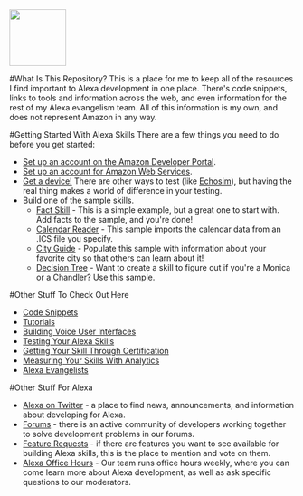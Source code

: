 <img src="https://github.com/jeffblankenburg/alexa/blob/master/start_here/images/alexalogo.png" height="100">

#What Is This Repository?
This is a place for me to keep all of the resources I find important to Alexa development in one place.  There's code snippets, links to tools and information across the web, and even information for the rest of my Alexa evangelism team.  All of this information is my own, and does not represent Amazon in any way.


#Getting Started With Alexa Skills
There are a few things you need to do before you get started:

* [Set up an account on the Amazon Developer Portal](http://developer.amazon.com).
* [Set up an account for Amazon Web Services](http://aws.amazon.com).
* [Get a device!](http://amzn.to/2iQkYlF)  There are other ways to test (like [Echosim](http://echosim.io)), but having the real thing makes a world of difference in your testing.
* Build one of the sample skills.
    * [Fact Skill](https://github.com/alexa/skill-sample-nodejs-fact) - This is a simple example, but a great one to start with.  Add facts to the sample, and you're done!
    * [Calendar Reader](https://github.com/alexa/skill-sample-nodejs-calendar-reader) - This sample imports the calendar data from an .ICS file you specify.
    * [City Guide](https://github.com/alexa/skill-sample-nodejs-city-guide) - Populate this sample with information about your favorite city so that others can learn about it!
    * [Decision Tree](https://github.com/alexa/skill-sample-nodejs-decision-tree) - Want to create a skill to figure out if you're a Monica or a Chandler?  Use this sample.

#Other Stuff To Check Out Here
*  [Code Snippets](https://github.com/jeffblankenburg/alexa/tree/master/start_here/code_snippets)
*  [Tutorials](https://github.com/jeffblankenburg/alexa/tree/master/start_here/tutorials)
*  [Building Voice User Interfaces](https://github.com/jeffblankenburg/alexa/tree/master/start_here/voice_user_interface)
*  [Testing Your Alexa Skills](https://github.com/jeffblankenburg/alexa/tree/master/start_here/testing)
*  [Getting Your Skill Through Certification](https://github.com/jeffblankenburg/alexa/tree/master/start_here/certification)
*  [Measuring Your Skills With Analytics](https://github.com/jeffblankenburg/alexa/tree/master/start_here/analytics)
*  [Alexa Evangelists](https://github.com/jeffblankenburg/alexa/tree/master/start_here/alexa_evangelists)

#Other Stuff For Alexa
*  [Alexa on Twitter](http://twitter.com/alexadevs) - a place to find news, announcements, and information about developing for Alexa.
*  [Forums](https://forums.developer.amazon.com/spaces/23/index.html) - there is an active community of developers working together to solve development problems in our forums.
*  [Feature Requests](https://forums.developer.amazon.com/spaces/185/index.html) - if there are features you want to see available for building Alexa skills, this is the place to mention and vote on them.
*  [Alexa Office Hours](https://attendee.gotowebinar.com/rt/8389200425172113931) - Our team runs office hours weekly, where you can come learn more about Alexa development, as well as ask specific questions to our moderators.














<!--
| [Getting Started](https://developer.amazon.com/public/solutions/alexa/alexa-skills-kit/getting-started-guide) | [Alexa Skills Kit](https://developer.amazon.com/public/solutions/alexa/alexa-skills-kit/content/alexa-skills-developer-training) | [Lambda Functions](https://developer.amazon.com/public/solutions/alexa/alexa-skills-kit/docs/developing-an-alexa-skill-as-a-lambda-function) | [Voice Design](https://developer.amazon.com/public/solutions/alexa/alexa-skills-kit/docs/alexa-skills-kit-voice-design-best-practices) | [Testing](https://developer.amazon.com/public/solutions/alexa/alexa-skills-kit/docs/testing-an-alexa-skill) | [Blog](https://developer.amazon.com/public/community/blog/tag/Alexa) | [Forums](https://forums.developer.amazon.com/spaces/23/Alexa+Skills+Kit.html) |
|---------|-------------|----------------|------------------------|-----------|-----------------|-------------|

This GitHub repository is meant to provide an extensive set of links, code, and resources for both new and experienced Alexa developers.

#What is an Alexa skill?

Skills to Alexa are like apps on your phone.  There's a [marketplace](http://amazon.com/skills), you can add them to your account, and they make your great device even better.  Skills make it easier to [order a pizza](https://www.amazon.com/Dominos-Pizza-LLC/dp/B01B5G99CC/ref=sr_1_1?s=digital-skills&ie=UTF8&qid=1480978760&sr=1-1&keywords=dominos), play a [game of Jeopardy](https://www.amazon.com/Sony-Pictures-Television-Jeopardy-J6/dp/B019G0M2WS/ref=sr_1_1?s=digital-skills&ie=UTF8&qid=1480978784&sr=1-1&keywords=jeopardy), or even [find out how much gas is left in your tank](https://www.amazon.com/Automatic/dp/B017OJL1IE/ref=sr_1_1?s=digital-skills&ie=UTF8&qid=1480978809&sr=1-1&keywords=automatic).

#How do I build a skill?

Skills are made up of two parts, just like most software you use today.  There's the server-side logic: the code that makes your skill take action, and there's the user interface, which is made entirely of your user's voice commands.  These two pieces together comprise a skill for Alexa.  To get started building your first skill, we recommend trying our [Fact Skill Tutorial](https://github.com/alexa/skill-sample-nodejs-fact).  It will walk you through each step of the process, explaining each of the important pieces of skill construction along the way.

#Where can I ask questions?

There are plenty of places to connect with the Alexa team to get your questions answered.  Here's a few places you can start:

* [Office Hours](https://attendee.gotowebinar.com/rt/8389200425172113931) - Our team runs office hours weekly, where you can come learn more about Alexa development, as well as ask specific questions to our moderators.
* 
* [Feature Requests](https://forums.developer.amazon.com/spaces/185/index.html) - if there are features missing from Alexa, or any of the supporting technology, this is the place to ask for it.  Vote up the features you need, and see what others are asking for.
* [Twitter](http://twitter.com/alexadevs)
* [Alexa Evangelists](https://github.com/jeffblankenburg/alexa/tree/master/evangelists) - several people on our team are dedicated to helping to grow and educate software developers about Alexa development.


Once you've published your first skill, we highly recommend checking out the sections highlighted at the top of this page.  There's much more to learn about [Voice User Interfaces](https://github.com/jeffblankenburg/alexa/tree/master/voice_user_interface), [testing your skills](https://github.com/jeffblankenburg/alexa/tree/master/testing), [certification](https://github.com/jeffblankenburg/alexa/tree/master/certification), and even [measuring how and when your skill is getting used](https://github.com/jeffblankenburg/alexa/tree/master/analytics)!

## Important Links You Should Know About

* [Alexa Developer Portal](http://developer.amazon.com) - this is where you create the user interfaces for your skills.
* [AWS Developer Console](http://aws.amazon.com) - this is where you create the logic for your skills, as a Lambda function.
* [Alexa @ GitHub](http://github.com/alexa) - a great pile of sample code and tutorials to help you get a skill up and running.
* [EchoSim](http://echosim.io) - a virtual Alexa device in your browser.  A great way to test your skills with voice without a device.
* [Alexa Developer Blog](https://developer.amazon.com/public/community/blog/tag/Alexa) - our blog for news related to Alexa development.

## Authors

* **Jeff Blankenburg** - *Initial work* - [Jeff Blankenburg](https://github.com/jeffblankenburg)

See also the list of [contributors](https://github.com/jeffblankenburg/alexa/contributors) who participated in this project.

## License

This project is licensed under the MIT License - see the [LICENSE.md](LICENSE.md) file for details

-->
